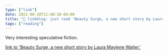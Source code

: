 ```yaml
---
type: ["link"]
date: 2021-08-28T11:40:18-04:00
title: "🔗 linkblog: just read 'Beauty Surge, a new short story by Laura Maylene Walter.'"
tags: ["reading"]
---
```

Very interesting speculative fiction.
 
[link to 'Beauty Surge, a new short story by Laura Maylene Walter.'](https://slate.com/technology/2021/08/beauty-surge-laura-maylene-walter-short-story.html?via=rss)

